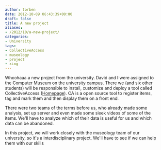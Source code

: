 ```yaml
---
author: torben
date: 2012-10-09 06:43:39+00:00
draft: false
title: A new project
aliases: 
- /2012/10/a-new-project/
categories:
- University
tags:
- CollectiveAccess
- museology
- project
- xing
---
```


Whoohaaa a new project from the university. David and I were assigned to the Computer Museum on the university campus. There we (and six other students) will be responsible to install, customize and deploy a tool called CollectiveAccess ([Homepage](http://www.collectiveaccess.org/)). CA is a open source tool to register items, tag and mark them and then display them on a front end.

There were two teams of the terms before us, who already made some analysis, set up server and even made some sleek videos of some of the items. We'll have to analyze which of their data is useful for us and which data can be abandoned.

In this project, we will work closely with the museology team of our university, so it's a interdisciplinary project. We'll have to see if we can help them with our skills
